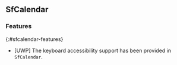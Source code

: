 ## SfCalendar

### Features
{:#sfcalendar-features}

* [UWP] The keyboard accessibility support has been provided in `SfCalendar`.